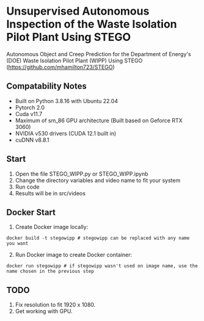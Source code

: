 # Unsupervised Autonomous Inspection of the Waste Isolation Pilot Plant Using STEGO
Autonomous Object and Creep Prediction for the Department of Energy's (DOE) Waste Isolation Pilot Plant (WIPP) Using STEGO (https://github.com/mhamilton723/STEGO)

## Compatability Notes
- Built on Python 3.8.16 with Ubuntu 22.04
- Pytorch 2.0
- Cuda v11.7
- Maximum of sm_86 GPU architecture (Built based on Geforce RTX 3060)
- NVIDIA v530 drivers (CUDA 12.1 built in)
- cuDNN v8.8.1

## Start
1. Open the file STEGO_WIPP.py or STEGO_WIPP.ipynb
2. Change the directory variables and video name to fit your system
3. Run code
4. Results will be in src/videos

## Docker Start
1. Create Docker image locally:
```
docker build -t stegowipp # stegowipp can be replaced with any name you want
```
2. Run Docker image to create Docker container:
```
docker run stegowipp # if stegowipp wasn't used on image name, use the name chosen in the previous step
```

## TODO
1. Fix resolution to fit 1920 x 1080.
2. Get working with GPU.
